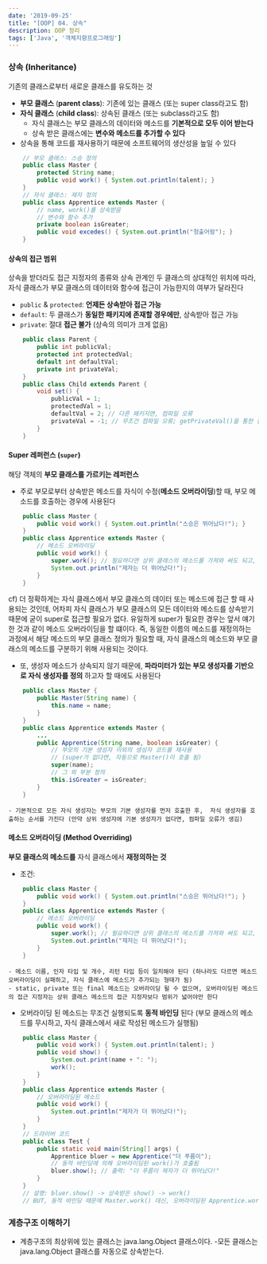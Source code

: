 ```yaml
---
date: '2019-09-25'
title: "[OOP] 04. 상속"
description: OOP 정리
tags: ['Java', '객체지향프로그래밍']
---
```


### 상속 (Inheritance)
기존의 클래스로부터 새로운 클래스를 유도하는 것
- __부모 클래스__ (__parent class__): 기존에 있는 클래스 (또는 super class라고도 함)
- __자식 클래스__ (__child class__): 상속된 클래스 (또는 subclass라고도 함)
    - 자식 클래스는 부모 클래스의 데이터와 메소드를 __기본적으로 모두 이어 받는다__
    - 상속 받은 클래스에는 __변수와 메소드를 추가할 수 있다__
- 상속을 통해 코드를 재사용하기 때문에 소프트웨어의 생산성을 높일 수 있다
```java
    // 부모 클래스: 스승 정의
    public class Master {
        protected String name;
        public void work() { System.out.println(talent); }
    }
    // 자식 클래스: 제자 정의
    public class Apprentice extends Master {
        // name, work()를 상속받음
        // 변수와 함수 추가
        private boolean isGreater;
        public void excedes() { System.out.println("청출어람"); }
    }
```

#### 상속의 접근 범위
상속을 받더라도 접근 지정자의 종류와 상속 관계인 두 클래스의 상대적인 위치에 따라, 자식 클래스가 부모 클래스의 데이터와 함수에 접근이 가능한지의 여부가 달라진다
- `public` & `protected`: __언제든 상속받아 접근 가능__
- `default`: 두 클래스가 __동일한 패키지에 존재할 경우에만__, 상속받아 접근 가능
- `private`: 절대 __접근 불가__ (상속의 의미가 크게 없음)
```java
    public class Parent {
        public int publicVal;
        protected int protectedVal;
        default int defaultVal;
        private int privateVal;
    }
    public class Child extends Parent {
        void set() {
            publicVal = 1;
            protectedVal = 1;
            defaultVal = 2; // 다른 패키지면, 컴파일 오류
            privateVal = -1; // 무조건 컴파일 오류; getPrivateVal()을 통한 접근이 권장됨
        }
    }
```

#### Super 레퍼런스 (`super`)
해당 객체의 __부모 클래스를 가르키는 레퍼런스__ 
- 주로 부모로부터 상속받은 메소드를 자식이 수정(__메소드 오버라이딩__)할 때, 부모 메소드를 호출하는 경우에 사용된다
```java
    public class Master {
        public void work() { System.out.println("스승은 뛰어났다!"); }
    }
    public class Apprentice extends Master {
        // 메소드 오버라이딩
        public void work() {
            super.work(); // 필요하다면 상위 클래스의 메소드를 가져와 써도 되고, 없어도 크게 상관없음 
            System.out.println("제자는 더 뛰어났다!");
        }
    }
```
cf) 더 정확하게는 자식 클래스에서 부모 클래스의 데이터 또는 메소드에 접근 할 때 사용되는 것인데, 어차피 자식 클래스가 부모 클래스의 모든 데이터와 메소드를 상속받기 때문에 굳이 super로 접근할 필요가 없다. 유일하게 super가 필요한 경우는 앞서 얘기한 것과 같이 메소드 오버라이딩을 할 떄이다. 즉, 동일한 이름의 메소드를 재정의하는 과정에서 해당 메소드의 부모 클래스 정의가 필요할 때, 자식 클래스의 메소드와 부모 클래스의 메소드를 구분하기 위해 사용되는 것이다. 

- 또, 생성자 메소드가 상속되지 않기 때문에, __파라미터가 있는 부모 생성자를 기반으로 자식 생성자를 정의__ 하고자 할 때에도 사용된다
```java
    public class Master {
        public Master(String name) {
            this.name = name;
        }
    }
    public class Apprentice extends Master {
        ...
        public Apprentice(String name, boolean isGreater) {
            // 부모의 기본 생성자 이외의 생성자 코드를 재사용
            // (super가 없다면, 자동으로 Master()이 호출 됨)
            super(name);
            // 그 외 부분 정의
            this.isGreater = isGreater; 
        } 
    }
```
    - 기본적으로 모든 자식 생성자는 부모의 기본 생성자를 먼저 호출한 후,  자식 생성자를 호출하는 순서를 가진다 (만약 상위 생성자에 기본 생성자가 없다면, 컴파일 오류가 생김)

#### 메소드 오버라이딩 (Method Overriding)
__부모 클래스의 메소드를__ 자식 클래스에서 __재정의하는 것__
- 조건: 
```java
    public class Master {
        public void work() { System.out.println("스승은 뛰어났다!"); }
    }
    public class Apprentice extends Master {
        // 메소드 오버라이딩
        public void work() {
            super.work(); // 필요하다면 상위 클래스의 메소드를 가져와 써도 되고, 없어도 크게 상관없음 
            System.out.println("제자는 더 뛰어났다!");
        }
    }
```
    - 메소드 이름, 인자 타입 및 개수, 리턴 타입 등이 일치해야 된다 (하나라도 다르면 메소드 오버라이딩이 실패하고, 자식 클래스에 메소드가 추가되는 형태가 됨)
    - static, private 또는 final 메소드는 오버라이딩 될 수 없으며, 오버라이딩된 메소드의 접근 지정자는 상위 클래스 메소드의 접근 지정자보다 범위가 넓어야만 한다 
- 오버라이딩 된 메소드는 무조건 실행되도록 __동적 바인딩__ 된다 (부모 클래스의 메소드를 무시하고, 자식 클래스에서 새로 작성된 메소드가 실행됨)
```java
    public class Master {
        public void work() { System.out.println(talent); }
        public void show() {
            System.out.print(name + ": ");
            work();
        }
    }
    public class Apprentice extends Master {
        // 오버라이딩된 메소드
        public void work() {
            System.out.println("제자가 더 뛰어났다!");
        }
    }
    // 드라이버 코드
    public class Test {
        public static void main(String[] args) {
            Apprentice bluer = new Apprentice("더 푸름이");
            // 동적 바인딩에 의해 오버라이딩된 work()가 호출됨
            bluer.show(); // 출력: "더 푸름이 제자가 더 뛰어났다!"
        }
    }
    // 설명: bluer.show() -> 상속받은 show() -> work()
    // BUT, 동적 바인딩 때문에 Master.work() 대신, 오버라이딩된 Apprentice.work()를 무조건 호출하게 되어 있음
```

### 계층구조 이해하기
- 계층구조의 최상위에 있는 클래스는 java.lang.Object 클래스이다.
    -모든 클래스는 java.lang.Object 클래스를 자동으로 상속받는다.

